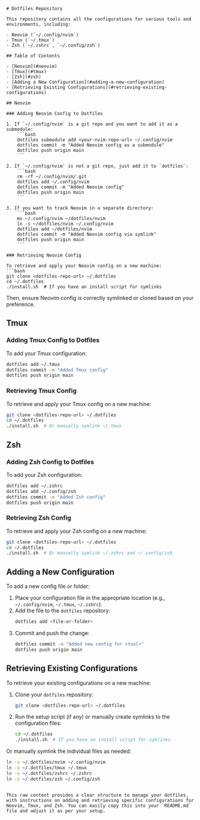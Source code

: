 ```
# Dotfiles Repository

This repository contains all the configurations for various tools and environments, including:

- Neovim (`~/.config/nvim`)
- Tmux (`~/.tmux`)
- Zsh (`~/.zshrc`, `~/.config/zsh`)

## Table of Contents

- [Neovim](#neovim)
- [Tmux](#tmux)
- [Zsh](#zsh)
- [Adding a New Configuration](#adding-a-new-configuration)
- [Retrieving Existing Configurations](#retrieving-existing-configurations)

## Neovim

### Adding Neovim Config to Dotfiles

1. If `~/.config/nvim` is a git repo and you want to add it as a submodule:
    ```bash
    dotfiles submodule add <your-nvim-repo-url> ~/.config/nvim
    dotfiles commit -m "Added Neovim config as a submodule"
    dotfiles push origin main
    ```

2. If `~/.config/nvim` is not a git repo, just add it to `dotfiles`:
    ```bash
    rm -rf ~/.config/nvim/.git
    dotfiles add ~/.config/nvim
    dotfiles commit -m "Added Neovim config"
    dotfiles push origin main
    ```

3. If you want to track Neovim in a separate directory:
    ```bash
    mv ~/.config/nvim ~/dotfiles/nvim
    ln -s ~/dotfiles/nvim ~/.config/nvim
    dotfiles add ~/dotfiles/nvim
    dotfiles commit -m "Added Neovim config via symlink"
    dotfiles push origin main
    ```

### Retrieving Neovim Config

To retrieve and apply your Neovim config on a new machine:
```bash
git clone <dotfiles-repo-url> ~/.dotfiles
cd ~/.dotfiles
./install.sh  # If you have an install script for symlinks
```

Then, ensure Neovim config is correctly symlinked or cloned based on your preference.

## Tmux

### Adding Tmux Config to Dotfiles

To add your Tmux configuration:
```bash
dotfiles add ~/.tmux
dotfiles commit -m "Added Tmux config"
dotfiles push origin main
```

### Retrieving Tmux Config

To retrieve and apply your Tmux config on a new machine:
```bash
git clone <dotfiles-repo-url> ~/.dotfiles
cd ~/.dotfiles
./install.sh  # Or manually symlink ~/.tmux
```

## Zsh

### Adding Zsh Config to Dotfiles

To add your Zsh configuration:
```bash
dotfiles add ~/.zshrc
dotfiles add ~/.config/zsh
dotfiles commit -m "Added Zsh config"
dotfiles push origin main
```

### Retrieving Zsh Config

To retrieve and apply your Zsh config on a new machine:
```bash
git clone <dotfiles-repo-url> ~/.dotfiles
cd ~/.dotfiles
./install.sh  # Or manually symlink ~/.zshrc and ~/.config/zsh
```

## Adding a New Configuration

To add a new config file or folder:

1. Place your configuration file in the appropriate location (e.g., `~/.config/nvim`, `~/.tmux`, `~/.zshrc`).
2. Add the file to the `dotfiles` repository:
    ```bash
    dotfiles add <file-or-folder>
    ```
3. Commit and push the change:
    ```bash
    dotfiles commit -m "Added new config for <tool>"
    dotfiles push origin main
    ```

## Retrieving Existing Configurations

To retrieve your existing configurations on a new machine:

1. Clone your `dotfiles` repository:
    ```bash
    git clone <dotfiles-repo-url> ~/.dotfiles
    ```

2. Run the setup script (if any) or manually create symlinks to the configuration files:
    ```bash
    cd ~/.dotfiles
    ./install.sh  # If you have an install script for symlinks
    ```

Or manually symlink the individual files as needed:
```bash
ln -s ~/.dotfiles/nvim ~/.config/nvim
ln -s ~/.dotfiles/tmux ~/.tmux
ln -s ~/.dotfiles/zshrc ~/.zshrc
ln -s ~/.dotfiles/zsh ~/.config/zsh
```
```

This raw content provides a clear structure to manage your dotfiles, with instructions on adding and retrieving specific configurations for Neovim, Tmux, and Zsh. You can easily copy this into your `README.md` file and adjust it as per your setup.
